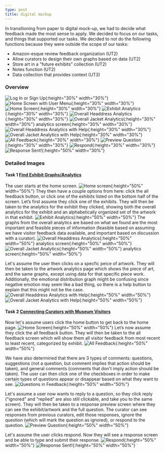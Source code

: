 ```yaml
---
type: post
title: digital mockup
--- 
```


In transitioning from paper to digital mock-up, we had to decide what feedback made the most sense to apply. We decided to focus on our tasks, and things that supported our tasks. We decided to not do the following functions because they were outside the scope of our tasks: 

* Amazon-esque review feedback organization (UT2)
* Allow curators to design their own graphs based on data (UT2)
* Store art in a "future exhibits" collection (UT2)
* Notes function (UT2)
* Data collection that provides context (UT3) 

### Overview 

![Log In or Sign Up](/museum-experience/images/prototyping/digital_mockup/respond-ignore-question.jpg.png){:height="30%" width="30%"} ![Home Screen with User Menu](/museum-experience/images/prototyping/digital_mockup/home-menu.jpg.png){:height="30%" width="30%"} ![Home Screen](/museum-experience/images/prototyping/digital_mockup/home-screen.jpg.png){:height="30%" width="30%"} ![Exhibit Analytics](/museum-experience/images/prototyping/digital_mockup/exhibit-analytics.jpg.png){:height="30%" width="30%"} ![Overall Headdress Analytics](/museum-experience/images/prototyping/digital_mockup/object-analytics-information.png){:height="30%" width="30%"} ![Overall Jacket Analytics](/museum-experience/images/prototyping/digital_mockup/object-analytics-two.png){:height="30%" width="30%"}
analytics screen{:height="30%" width="30%"} ![Overall Headdress Analytics with Help](/museum-experience/images/prototyping/digital_mockup/overall-object-analytics-information.png){:height="30%" width="30%"} ![Overall Jacket Analytics with Help](/museum-experience/images/prototyping/digital_mockup/object-analytics-two-information.png){:height="30%" width="30%"} ![All Feedback](/museum-experience/images/prototyping/digital_mockup/exhibits-all-responses.jpg.png){:height="30%" width="30%"} 
![Preview Question](/museum-experience/images/prototyping/digital_mockup/respond-ignore-question.jpg.png){:height="30%" width="30%"} ![Respond](/museum-experience/images/prototyping/digital_mockup/respond-to-question.jpg.png){:height="30%" width="30%"} ![Response Sent!](/museum-experience/images/prototyping/digital_mockup/you-replied.jpg.png){:height="50%" width="30%"}

### Detailed Images

#### Task 1 [Find Exhibit Graphs/Analytics](https://github.com/londonmeanswild/museum-experience/blob/master/_posts/2018-11-08-usability-review.md#task-1-find-exhibit-graphsanalytics)

The user starts at the home screen. ![Home screen](/museum-experience/images/prototyping/digital_mockup/home-screen.jpg.png){:height="50%" width="50%"} They then have a couple options from here: click the all feedback button, or click one of the exhibits listed on the bottom half of the screen. Let’s first assume they click one of the exhibits. They will then be taken to the analytics for the exhibit they clicked, showing both the overall analytics for the exhibit and an alphabetically organized set of the artwork in that exhibit. ![Exhibit Analytics](/museum-experience/images/prototyping/digital_mockup/exhibit-analytics.jpg.png){:height="50%" width="50%"} The graphs from the overall analytics are based on what we found are the most important and feasible pieces of information (feasible based on assuming we have visitor feedback data available, and important based on discussion with a curator). ![Overall Headdress Analytics](/museum-experience/images/prototyping/digital_mockup/object-analytics-information.png){:height="50%" width="50%"}
analytics screen{:height="50%" width="50%"} ![Overall Jacket Analytics](/museum-experience/images/prototyping/digital_mockup/object-analytics-two.png){:height="50%" width="50%"}
analytics screen{:height="50%" width="50%"}


Let's assume the user then clicks on a specfic peice of artwork. They will then be taken to the artwork analytics page which shows the piece of art, and the same graphs, except using data for that specific piece work. Additionally, the emotional distribution graph might be confusing since negative emotion may seem like a bad thing, so there is a help button to explain that this might not be the case. ![Overall Headdress Analytics with Help](/museum-experience/images/prototyping/digital_mockup/overall-object-analytics-information.png){:height="50%" width="50%"} ![Overall Jacket Analytics with Help](/museum-experience/images/prototyping/digital_mockup/object-analytics-two-information.png){:height="50%" width="50%"}



#### Task 2 [Connecting Curators with Museum Visitors](https://github.com/londonmeanswild/museum-experience/blob/master/_posts/2018-11-08-usability-review.md#task-2-connecting-curators-with-museum-visitors)

Now let's assume users click the home button to get back to the home page. ![Home Screen](/museum-experience/images/prototyping/digital_mockup/home-screen.jpg.png){:height="50%" width="50%"} Let’s now assume they click the all feedback button. They will then be taken to the all feedback screen which will show them all visitor feedback from most recent to least recent, categorized by exhibit. ![All Feedback](/museum-experience/images/prototyping/digital_mockup/exhibits-all-responses.jpg.png){:height="50%" width="50%"}

We have also determined that there are 3 types of comments: questions, suggestions (not a question, but comment implies that action should be taken), and general comments (comments that don't imply action should be taken). The user can then click one of the checkboxes in order to make certain types of questions appear or disappear based on what they want to see. ![Questions in Feedback](/museum-experience/images/prototyping/digital_mockup/questions-all-responses.jpg.png){:height="50%" width="50%"}

Let's assume a user now wants to reply to a question, so they click reply ("ignored" and "replied" are also still clickable, and take you to the same screen). They will then be taken to a response preview screen where they can see the exhibit/artwork and the full question. The curator can see responses from previous curators, edit those responses, ignore the question (which will mark the question as ignored), or respond to the question. 
![Preview Question](/museum-experience/images/prototyping/digital_mockup/respond-ignore-question.jpg.png){:height="50%" width="50%"}

Let's assume the user clicks respond. Now they will see a response screen and be able to type and submit their response. ![Respond](/museum-experience/images/prototyping/digital_mockup/respond-to-question.jpg.png){:height="50%" width="50%"} ![Response Sent!](/museum-experience/images/prototyping/digital_mockup/you-replied.jpg.png){:height="50%" width="50%"}

